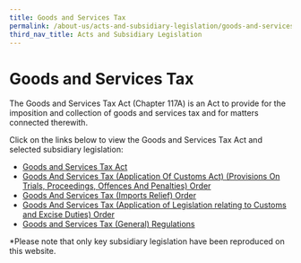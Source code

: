 ```yaml
---
title: Goods and Services Tax
permalink: /about-us/acts-and-subsidiary-legislation/goods-and-services-tax
third_nav_title: Acts and Subsidiary Legislation
---
```


# Goods and Services Tax

The Goods and Services Tax Act (Chapter 117A) is an Act to provide for the imposition and collection of goods and services tax and for matters connected therewith.

Click on the links below to view the Goods and Services Tax Act and selected subsidiary legislation:

+ [Goods and Services Tax Act](https://sso.agc.gov.sg/Act/GSTA1993)
+ [Goods And Services Tax (Application Of Customs Act) (Provisions On Trials, Proceedings, Offences And Penalties) Order](https://sso.agc.gov.sg/SL/GSTA1993-OR5?DocDate=20150302)
+ [Goods And Services Tax (Imports Relief) Order](https://sso.agc.gov.sg/SL/GSTA1993-OR3?DocDate=20161101)
+ [Goods And Services Tax (Application of Legislation relating to Customs and Excise Duties) Order](https://sso.agc.gov.sg/SL/GSTA1993-OR4?DocDate=20121001)
+ [Goods and Services Tax (General) Regulations](https://sso.agc.gov.sg/SL/GSTA1993-RG1?DocDate=20180329)


*Please note that only key subsidiary legislation have been reproduced on this website.
